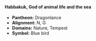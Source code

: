 #### Habbakuk, God of animal life and the sea
- **Pantheon:** Dragonlance
- **Alignment:** N, G
- **Domains:** Nature, Tempest
- **Symbol:** Blue bird